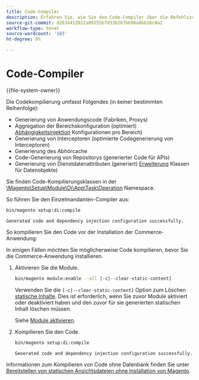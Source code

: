 ```yaml
---
title: Code-Compiler
description: Erfahren Sie, wie Sie den Code-Compiler über die Befehlszeile ausführen.
source-git-commit: d263e412022a89255b7d33b267b696a8bb1bc8a2
workflow-type: tm+mt
source-wordcount: '183'
ht-degree: 0%

---
```



# Code-Compiler

{{file-system-owner}}

Die Codekompilierung umfasst Folgendes (in keiner bestimmten Reihenfolge):

- Generierung von Anwendungscode (Fabriken, Proxys)
- Aggregation der Bereichskonfiguration (optimiert) [Abhängigkeitsinjektion](https://glossary.magento.com/dependency-injection) Konfigurationen pro Bereich)
- Generierung von Interceptoren (optimierte Codegenerierung von Interceptoren)
- Generierung des Abhörcache
- Code-Generierung von Repositorys (generierter Code für APIs)
- Generierung von Dienstdatenattributen (generiert) [Erweiterung](https://glossary.magento.com/extension) Klassen für Datenobjekte)

Sie finden Code-Kompilierungsklassen in der [\Magento\Setup\Module\Di\App\Task\Operation][operation] Namespace.

So führen Sie den Einzelmandanten-Compiler aus:

```bash
bin/magento setup:di:compile
```

```terminal
Generated code and dependency injection configuration successfully.
```

So kompilieren Sie den Code vor der Installation der Commerce-Anwendung:

In einigen Fällen möchten Sie möglicherweise Code kompilieren, bevor Sie die Commerce-Anwendung installieren.

1. Aktivieren Sie die Module.

   ```bash
   bin/magento module:enable --all [-c|--clear-static-content]
   ```

   Verwenden Sie die `[-c|--clear-static-content]` Option zum Löschen [statische Inhalte](https://glossary.magento.com/static-content). Dies ist erforderlich, wenn Sie zuvor Module aktiviert oder deaktiviert haben und den zuvor für sie generierten statischen Inhalt löschen müssen.

   Siehe [Module aktivieren](../../installation/tutorials/manage-modules.md).

1. Kompilieren Sie den Code.

   ```bash
   bin/magento setup:di:compile
   ```

   ```terminal
   Generated code and dependency injection configuration successfully.
   ```

Informationen zum Kompilieren von Code ohne Datenbank finden Sie unter [Bereitstellen von statischen Ansichtsdateien ohne Installation von Magento](../cli/static-view-file-deployment.md).

<!-- link definitions -->

[operation]: https://github.com/magento/magento2/blob/2.4/setup/src/Magento/Setup/Module/Di/App/Task/Operation
